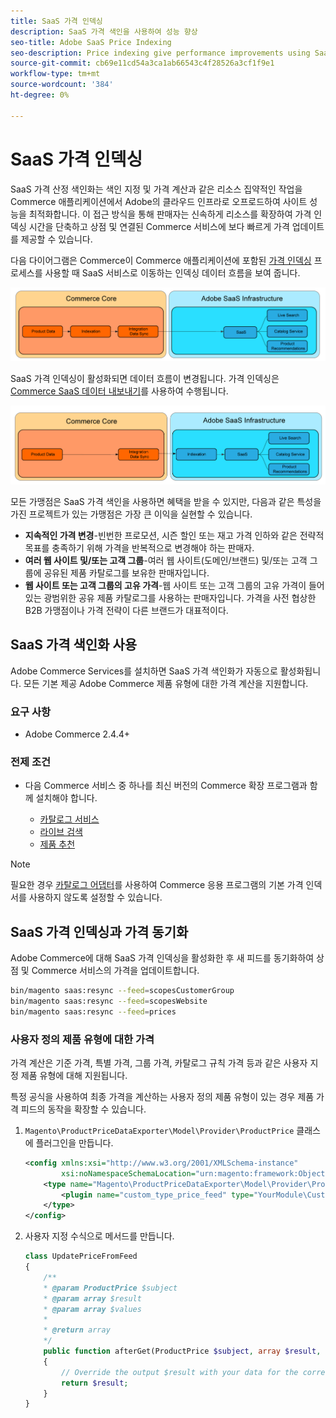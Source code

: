 ```yaml
---
title: SaaS 가격 인덱싱
description: SaaS 가격 색인을 사용하여 성능 향상
seo-title: Adobe SaaS Price Indexing
seo-description: Price indexing give performance improvements using SaaS infrastructure
source-git-commit: cb69e11cd54a3ca1ab66543c4f28526a3cf1f9e1
workflow-type: tm+mt
source-wordcount: '384'
ht-degree: 0%

---
```


# SaaS 가격 인덱싱

SaaS 가격 산정 색인화는 색인 지정 및 가격 계산과 같은 리소스 집약적인 작업을 Commerce 애플리케이션에서 Adobe의 클라우드 인프라로 오프로드하여 사이트 성능을 최적화합니다. 이 접근 방식을 통해 판매자는 신속하게 리소스를 확장하여 가격 인덱싱 시간을 단축하고 상점 및 연결된 Commerce 서비스에 보다 빠르게 가격 업데이트를 제공할 수 있습니다.

다음 다이어그램은 Commerce이 Commerce 애플리케이션에 포함된 [가격 인덱싱](https://experienceleague.adobe.com/en/docs/commerce-operations/configuration-guide/cli/manage-indexers) 프로세스를 사용할 때 SaaS 서비스로 이동하는 인덱싱 데이터 흐름을 보여 줍니다.

![기본 데이터 흐름](assets/old_way.png)

SaaS 가격 인덱싱이 활성화되면 데이터 흐름이 변경됩니다. 가격 인덱싱은 [Commerce SaaS 데이터 내보내기](../data-export/data-synchronization.md)를 사용하여 수행됩니다.

![SaaS 가격 인덱싱 데이터 흐름](assets/new_way.png)

모든 가맹점은 SaaS 가격 색인을 사용하면 혜택을 받을 수 있지만, 다음과 같은 특성을 가진 프로젝트가 있는 가맹점은 가장 큰 이익을 실현할 수 있습니다.

* **지속적인 가격 변경**-빈번한 프로모션, 시즌 할인 또는 재고 가격 인하와 같은 전략적 목표를 충족하기 위해 가격을 반복적으로 변경해야 하는 판매자.
* **여러 웹 사이트 및/또는 고객 그룹**-여러 웹 사이트(도메인/브랜드) 및/또는 고객 그룹에 공유된 제품 카탈로그를 보유한 판매자입니다.
* **웹 사이트 또는 고객 그룹의 고유 가격**-웹 사이트 또는 고객 그룹의 고유 가격이 들어 있는 광범위한 공유 제품 카탈로그를 사용하는 판매자입니다. 가격을 사전 협상한 B2B 가맹점이나 가격 전략이 다른 브랜드가 대표적이다.

## SaaS 가격 색인화 사용

Adobe Commerce Services를 설치하면 SaaS 가격 색인화가 자동으로 활성화됩니다. 모든 기본 제공 Adobe Commerce 제품 유형에 대한 가격 계산을 지원합니다.

### 요구 사항

* Adobe Commerce 2.4.4+

### 전제 조건

* 다음 Commerce 서비스 중 하나를 최신 버전의 Commerce 확장 프로그램과 함께 설치해야 합니다.

   * [카탈로그 서비스](../catalog-service/overview.md)
   * [라이브 검색](../live-search/overview.md)
   * [제품 추천](../product-recommendations/guide-overview.md)


>[!NOTE]
>
>필요한 경우 [카탈로그 어댑터](catalog-adapter.md)를 사용하여 Commerce 응용 프로그램의 기본 가격 인덱서를 사용하지 않도록 설정할 수 있습니다.

## SaaS 가격 인덱싱과 가격 동기화

Adobe Commerce에 대해 SaaS 가격 인덱싱을 활성화한 후 새 피드를 동기화하여 상점 및 Commerce 서비스의 가격을 업데이트합니다.

```bash
bin/magento saas:resync --feed=scopesCustomerGroup
bin/magento saas:resync --feed=scopesWebsite
bin/magento saas:resync --feed=prices
```

### 사용자 정의 제품 유형에 대한 가격

가격 계산은 기준 가격, 특별 가격, 그룹 가격, 카탈로그 규칙 가격 등과 같은 사용자 지정 제품 유형에 대해 지원됩니다.

특정 공식을 사용하여 최종 가격을 계산하는 사용자 정의 제품 유형이 있는 경우 제품 가격 피드의 동작을 확장할 수 있습니다.

1. `Magento\ProductPriceDataExporter\Model\Provider\ProductPrice` 클래스에 플러그인을 만듭니다.

   ```xml
   <config xmlns:xsi="http://www.w3.org/2001/XMLSchema-instance"
           xsi:noNamespaceSchemaLocation="urn:magento:framework:ObjectManager/etc/config.xsd">
       <type name="Magento\ProductPriceDataExporter\Model\Provider\ProductPrice">
           <plugin name="custom_type_price_feed" type="YourModule\CustomProductType\Plugin\UpdatePriceFromFeed" />
       </type>
   </config>
   ```

1. 사용자 지정 수식으로 메서드를 만듭니다.

   ```php
   class UpdatePriceFromFeed
   {
       /**
       * @param ProductPrice $subject
       * @param array $result
       * @param array $values
       *
       * @return array
       */
       public function afterGet(ProductPrice $subject, array $result, array $values) : array
       {
           // Override the output $result with your data for the corresponding products (see original method for details) 
           return $result;
       }
   }
   ```


